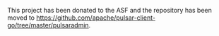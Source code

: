 <!--
	
	Copyright 2023 StreamNative, Inc.
    Licensed under the Apache License, Version 2.0 (the "License");
    you may not use this file except in compliance
    with the License.  You may obtain a copy of the License at
      http://www.apache.org/licenses/LICENSE-2.0
    Unless required by applicable law or agreed to in writing,
    software distributed under the License is distributed on an
    "AS IS" BASIS, WITHOUT WARRANTIES OR CONDITIONS OF ANY
    KIND, either express or implied.  See the License for the
    specific language governing permissions and limitations
    under the License.
-->

This project has been donated to the ASF and the repository has been moved to https://github.com/apache/pulsar-client-go/tree/master/pulsaradmin.
